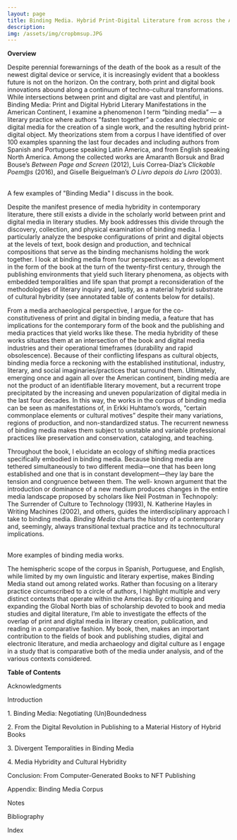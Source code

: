 ```yaml
---
layout: page
title: Binding Media. Hybrid Print-Digital Literature from across the Americas
description: 
img: /assets/img/cropbmsup.JPG
---
```

**Overview**

Despite perennial forewarnings of the death of the book as a result of the newest digital device or service, it is increasingly evident that a bookless future is not on the horizon. On the contrary, both print and digital book innovations abound along a continuum of techno-cultural transformations. While intersections between print and digital are vast and plentiful, in Binding Media: Print and Digital Hybrid Literary Manifestations in the American Continent, I examine a phenomenon I term “binding media” — a literary practice where authors "fasten together” a codex and electronic or digital media for the creation of a single work, and the resulting hybrid print-digital object. My theorizations stem from a corpus I have identified of over 100 examples spanning the last four decades and including authors from Spanish and Portuguese speaking Latin America, and from English speaking North America. Among the collected works are Amaranth Borsuk and Brad Bouse’s _Between Page and Screen_ (2012), Luis Correa-Díaz’s _Clickable Poem@s_ (2016), and Giselle Beiguelman’s _O Livro depois do Livro_ (2003).

<div class="img_row">
    <img class="col one left" src="{{ site.baseurl }}/assets/img/pinsky1.JPG" alt="" title="Pinsky's Mindwheel"/>
    <img class="col one left" src="{{ site.baseurl }}/assets/img/decampos.JPG" alt="" title="Nao Poesia"/>
    <img class="col one left" src="{{ site.baseurl }}/assets/img/bindingmedia2.JPG" alt="" title="O livro "/>
</div>
<div class="col three caption">
    A few examples of "Binding Media" I discuss in the book.
</div>

Despite the manifest presence of media hybridity in contemporary literature, there still exists a divide in the scholarly world between print and digital media in literary studies. My book addresses this divide through the discovery, collection, and physical examination of binding media. I particularly analyze the bespoke configurations of print and digital objects at the levels of text, book design and production, and technical compositions that serve as the binding mechanisms holding the work together. I look at binding media from four perspectives: as a development in the form of the book at the turn of the twenty-first century, through the publishing environments that yield such literary phenomena, as objects with embedded temporalities and life span that prompt a reconsideration of the methodologies of literary inquiry and, lastly, as a material hybrid substrate of cultural hybridity (see annotated table of contents below for details). 

From a media archaeological perspective, I argue for the co-constitutiveness of print and digital in binding media, a feature that has implications for the contemporary form of the book and the publishing and media practices that yield works like these. The media hybridity of these works situates them at an intersection of the book and digital media industries and their operational timeframes (durability and rapid obsolescence). Because of their conflicting lifespans as cultural objects, binding media force a reckoning with the established institutional, industry, literary, and social imaginaries/practices that surround them. Ultimately, emerging once and again all over the American continent, binding media are not the product of an identifiable literary movement, but a recurrent trope precipitated by the increasing and uneven popularization of digital media in the last four decades. In this way, the works in the corpus of binding media can be seen as manifestations of, in Erkki Huhtamo’s words, “certain commonplace elements or cultural motives” despite their many variations, regions of production, and non-standardized status. The recurrent newness of binding media makes them subject to unstable and variable professional practices like preservation and conservation, cataloging, and teaching.

Throughout the book, I elucidate an ecology of shifting media practices specifically embodied in binding media. Because binding media are tethered simultaneously to two different media—one that has been long established and one that is in constant development—they lay bare the tension and congruence between them. The well- known argument that the introduction or dominance of a new medium produces changes in the entire media landscape proposed by scholars like Neil Postman in Technopoly: The Surrender of Culture to Technology (1993), N. Katherine Hayles in Writing Machines (2002), and others, guides the interdisciplinary approach I take to binding media. _Binding Media_ charts the history of a contemporary and, seemingly, always transitional textual practice and its technocultural implications.

<div class="img_row">
    <img class="col one left" src="{{ site.baseurl }}/assets/img/counterpath2.JPG" alt="" title="Using Electricity examples"/>
    <img class="col one left" src="{{ site.baseurl }}/assets/img/print_digital_books.JPG" alt="" title="other examples"/>
    <img class="col one left" src="{{ site.baseurl }}/assets/img/bindingmedia1.JPG" alt="" title="other examples"/>
</div>
<div class="col three caption">
    More examples of binding media works.
</div>

The hemispheric scope of the corpus in Spanish, Portuguese, and English, while limited by my own linguistic and literary expertise, makes Binding Media stand out among related works. Rather than focusing on a literary practice circumscribed to a circle of authors, I highlight multiple and very distinct contexts that operate within the Americas. By critiquing and expanding the Global North bias of scholarship devoted to book and media studies and digital literature, I’m able to investigate the effects of the overlap of print and digital media in literary creation, publication, and reading in a comparative fashion. My book, then, makes an important contribution to the fields of book and publishing studies, digital and electronic literature, and media archaeology and digital culture as I engage in a study that is comparative both of the media under analysis, and of the various contexts considered.

**Table of Contents**

<p>Acknowledgments<br/>
<p>Introduction<br/>
<p>1. Binding Media: Negotiating (Un)Boundedness<br/>
<p>2. From the Digital Revolution in Publishing to a Material History of Hybrid Books<br/>
<p>3. Divergent Temporalities in Binding Media<br/>
<p>4. Media Hybridity and Cultural Hybridity<br/>
<p>Conclusion: From Computer-Generated Books to NFT Publishing<br/>
<p>Appendix: Binding Media Corpus<br/>
<p>Notes<br/>
<p>Bibliography<br/>
<p>Index</p>

<br/><br/>
